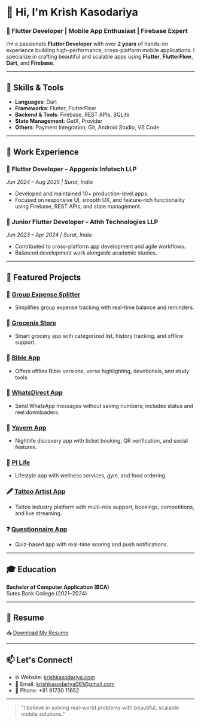 # 👋 Hi, I'm Krish Kasodariya

### 🚀 Flutter Developer | Mobile App Enthusiast | Firebase Expert

I’m a passionate **Flutter Developer** with over **2 years** of hands-on experience building high-performance, cross-platform mobile applications. I specialize in crafting beautiful and scalable apps using **Flutter**, **FlutterFlow**, **Dart**, and **Firebase**.

---

## 🔧 Skills & Tools

- **Languages**: Dart
- **Frameworks**: Flutter, FlutterFlow
- **Backend & Tools**: Firebase, REST APIs, SQLite
- **State Management**: GetX, Provider
- **Others**: Payment Integration, Git, Android Studio, VS Code

---

## 💼 Work Experience

### 🔹 Flutter Developer – Appgenix Infotech LLP  
*Jun 2024 – Aug 2025 | Surat, India*  
- Developed and maintained 10+ production-level apps.
- Focused on responsive UI, smooth UX, and feature-rich functionality using Firebase, REST APIs, and state management.

### 🔹 Junior Flutter Developer – Athh Technologies LLP  
*Jun 2023 – Apr 2024 | Surat, India*  
- Contributed to cross-platform app development and agile workflows.
- Balanced development work alongside academic studies.

---

## 📱 Featured Projects

### 🧾 [Group Expense Splitter](https://github.com/Krishkasodariya/split_wise)
- Simplifies group expense tracking with real-time balance and reminders.

### 🛒 [Grocenix Store](https://github.com/Krishkasodariya/grocery-app)
- Smart grocery app with categorized list, history tracking, and offline support.

### 📖 [Bible App](https://github.com/Krishkasodariya/bible)
- Offers offline Bible versions, verse highlighting, devotionals, and study tools.

### 💬 [WhatsDirect App](https://github.com/Krishkasodariya/whatsDirect)
- Send WhatsApp messages without saving numbers; includes status and reel downloaders.

### 🌃 [Yavern App](https://github.com/Krishkasodariya)
- Nightlife discovery app with ticket booking, QR verification, and social features.

### 🧘 [PI Life](https://github.com/Krishkasodariya)
- Lifestyle app with wellness services, gym, and food ordering.

### 🖋 [Tattoo Artist App](https://github.com/Krishkasodariya)
- Tattoo industry platform with multi-role support, bookings, competitions, and live streaming.

### ❓ [Questionnaire App](https://github.com/Krishkasodariya)
- Quiz-based app with real-time scoring and push notifications.

---

## 🎓 Education

**Bachelor of Computer Application (BCA)**  
Sutex Bank College (2021–2024)

---

## 📄 Resume

📥 [Download My Resume](https://github.com/Krishkasodariya/Krishkasodariya/blob/main/KrishKasodariya_Resume.pdf)

---

## 📫 Let's Connect!

- 🌐 Website: [krishkasodariya.com](https://krishkasodariya.com)
- 📧 Email: [krishkasodariya061@gmail.com](mailto:krishkasodariya061@gmail.com)
- 📱 Phone: +91 91730 11652

---

> "I believe in solving real-world problems with beautiful, scalable mobile solutions."  
